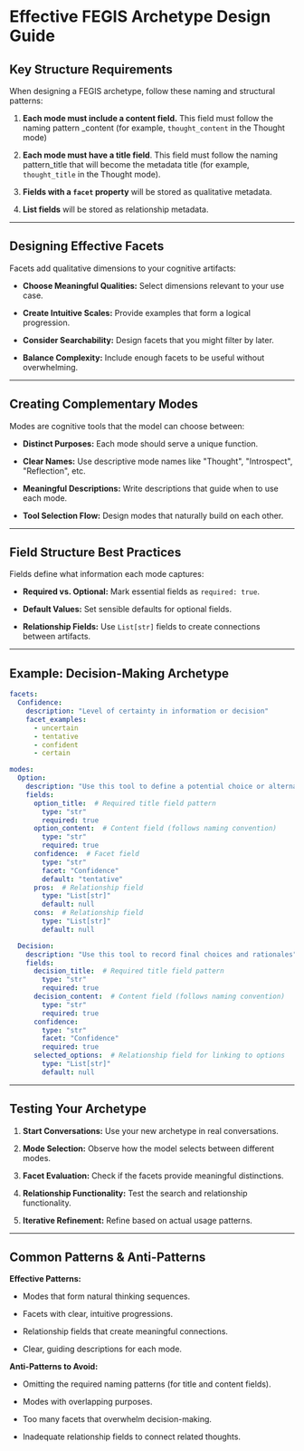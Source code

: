 # Effective FEGIS Archetype Design Guide

## Key Structure Requirements

When designing a FEGIS archetype, follow these naming and structural patterns:

1. **Each mode must include a content field.**  This field must follow the naming pattern _content (for example, `thought_content` in the Thought mode)
2. **Each mode must have a title field**.  This field must follow the naming pattern_title that will become the metadata title (for example, `thought_title` in the Thought mode).
    
3. **Fields with a `facet` property** will be stored as qualitative metadata.
    
4. **List fields** will be stored as relationship metadata.
    

---

## Designing Effective Facets

Facets add qualitative dimensions to your cognitive artifacts:

- **Choose Meaningful Qualities:** Select dimensions relevant to your use case.
    
- **Create Intuitive Scales:** Provide examples that form a logical progression.
    
- **Consider Searchability:** Design facets that you might filter by later.
    
- **Balance Complexity:** Include enough facets to be useful without overwhelming.
    

---

## Creating Complementary Modes

Modes are cognitive tools that the model can choose between:

- **Distinct Purposes:** Each mode should serve a unique function.
    
- **Clear Names:** Use descriptive mode names like "Thought", "Introspect", "Reflection", etc.
    
- **Meaningful Descriptions:** Write descriptions that guide when to use each mode.

- **Tool Selection Flow:** Design modes that naturally build on each other.
    

---

## Field Structure Best Practices

Fields define what information each mode captures:
        
- **Required vs. Optional:** Mark essential fields as `required: true`.
    
- **Default Values:** Set sensible defaults for optional fields.
    
- **Relationship Fields:** Use `List[str]` fields to create connections between artifacts.
    

---

## Example: Decision-Making Archetype

```yaml
facets:
  Confidence:
    description: "Level of certainty in information or decision"
    facet_examples:
      - uncertain
      - tentative
      - confident
      - certain

modes:
  Option:
    description: "Use this tool to define a potential choice or alternative"
    fields:
      option_title:  # Required title field pattern
        type: "str"
        required: true
      option_content:  # Content field (follows naming convention)
        type: "str"
        required: true
      confidence:  # Facet field
        type: "str"
        facet: "Confidence"
        default: "tentative"
      pros:  # Relationship field
        type: "List[str]"
        default: null
      cons:  # Relationship field
        type: "List[str]"
        default: null

  Decision:
    description: "Use this tool to record final choices and rationales"
    fields:
      decision_title:  # Required title field pattern
        type: "str"
        required: true
      decision_content:  # Content field (follows naming convention)
        type: "str"
        required: true
      confidence:
        type: "str"
        facet: "Confidence"
        required: true
      selected_options:  # Relationship field for linking to options
        type: "List[str]"
        default: null
```

---

## Testing Your Archetype

1. **Start Conversations:** Use your new archetype in real conversations.
    
2. **Mode Selection:** Observe how the model selects between different modes.
    
3. **Facet Evaluation:** Check if the facets provide meaningful distinctions.
    
4. **Relationship Functionality:** Test the search and relationship functionality.
    
5. **Iterative Refinement:** Refine based on actual usage patterns.
    

---

## Common Patterns & Anti-Patterns

**Effective Patterns:**

- Modes that form natural thinking sequences.
    
- Facets with clear, intuitive progressions.
    
- Relationship fields that create meaningful connections.
    
- Clear, guiding descriptions for each mode.
    

**Anti-Patterns to Avoid:**

- Omitting the required naming patterns (for title and content fields).
    
- Modes with overlapping purposes.
    
- Too many facets that overwhelm decision-making.
    
- Inadequate relationship fields to connect related thoughts.
    

